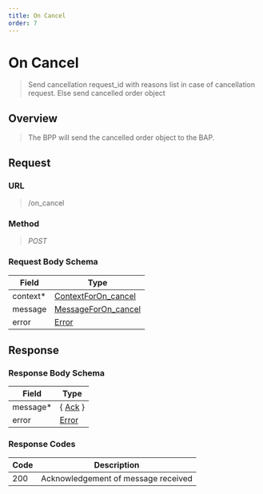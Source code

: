 ```yaml
---
title: On Cancel
order: 7
---
```


# On Cancel

> Send cancellation request_id with reasons list in case of cancellation
> request. Else send cancelled order object

## Overview

> The BPP will send the cancelled order object to the BAP.

## Request

### URL

> /on_cancel

### Method

> _POST_

### Request Body Schema

| **Field** | **Type**                                                                          |
| --------- | --------------------------------------------------------------------------------- |
| context\* | [ContextForOn_cancel](/reference/0.9.3/core/schema-reference/contextforon_cancel) |
| message   | [MessageForOn_cancel](/reference/0.9.3/core/schema-reference/messageforon_cancel) |
| error     | [Error](/reference/0.9.3/core/schema-reference/error)                             |

## Response

### Response Body Schema

| **Field** | **Type**                                              |
| --------- | ----------------------------------------------------- |
| message\* | { [Ack](/reference/0.9.3/core/schema-reference/ack) } |
| error     | [Error](/reference/0.9.3/core/schema-reference/error) |

### Response Codes

| **Code** | **Description**                     |
| -------- | ----------------------------------- |
| 200      | Acknowledgement of message received |
